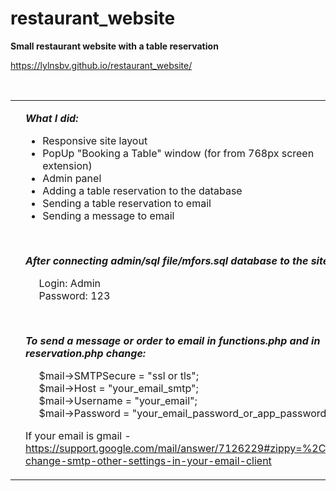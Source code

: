 # restaurant_website
<p><strong>Small restaurant website with a table reservation</strong></p>
<p><a href="https://lylnsbv.github.io/restaurant_website/">https://lylnsbv.github.io/restaurant_website/</a></p><br/>

<table style="border-collapse: collapse; width: 100%;">
  <tbody>
    <tr>
      <td style="width: 50%;"><img src="https://github.com/lylnsbv/restaurant_website/blob/main/restaurant_website.png" alt=""/></td>
      <td style="width: 50%;" valign="top">        
        <p><strong><em>What I did</em></strong><strong><em>:</em></strong></p>
        <ul>
          <li>Responsive site layout</li>
          <li>PopUp "Booking a Table" window (for from 768px screen extension)</li>
          <li>Admin panel</li>
          <li>Adding a table reservation to the database</li>
          <li>Sending a table reservation to email</li>
          <li>Sending a message to email</li>
        </ul><br/>        
        <p><strong><em>After connecting admin/sql file/mfors.sql database to the site:</em></strong></p>
        <p>
          &nbsp; &nbsp; &nbsp;Login: Admin<br/>
          &nbsp; &nbsp; &nbsp;Password: 123
        </p><br/>
        <p><strong><em>To send a message or order to email in functions.php and in reservation.php change:</em></strong></p>
        <p>
          &nbsp; &nbsp; &nbsp;$mail-&gt;SMTPSecure = "ssl or tls";<br/>
          &nbsp; &nbsp; &nbsp;$mail-&gt;Host = "your_email_smtp";<br/>
          &nbsp; &nbsp; &nbsp;$mail-&gt;Username = "your_email";<br/>
          &nbsp; &nbsp; &nbsp;$mail-&gt;Password = "your_email_password_or_app_password";
        </p>
        <p>If your email is gmail - <a href="https://support.google.com/mail/answer/7126229#zippy=%2Cstep-change-smtp-other-settings-in-your-email-client">https://support.google.com/mail/answer/7126229#zippy=%2Cstep-change-smtp-other-settings-in-your-email-client</a></p>
      </td>
    </tr>
  </tbody>
</table>
